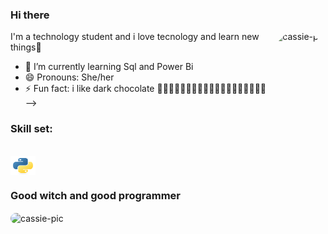 ### Hi there 
  <img align="right" alt="cassie-pic" height="190" style="border-radius:80px;" src="https://user-images.githubusercontent.com/120739752/218877424-c6af0a47-553e-4907-bb34-40dade8127ec.gif">
</div> 

I'm a technology student and i love tecnology and learn new things👋



- 🌱 I’m currently learning Sql and Power Bi
- 😄 Pronouns: She/her
- ⚡ Fun fact: i like dark chocolate 🍫🍫🍫🍫🍫🍫🍫🍫🍫🍫🍫🍫🍫🍫🍫🍫🍫🍫🍫
-->
### Skill set:

<div style="display: inline_block"><br>
  <img align="center" alt="Rafa-Python" height="30" width="40" src="https://raw.githubusercontent.com/devicons/devicon/master/icons/python/python-original.svg">


### Good witch and good programmer

  <img align="center" alt="cassie-pic" height="190" style="border-radius:80px;" src="https://i.pinimg.com/originals/97/e5/ac/97e5ac704a923f1fcef2629b2187cbc3.gif">
</div>
